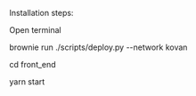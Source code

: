 Installation steps:

Open terminal

brownie run ./scripts/deploy.py --network kovan        

cd front_end

yarn start


